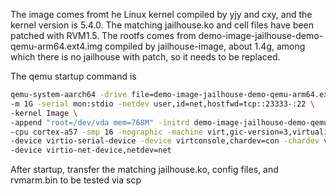 The image comes fromt he Linux kernel compiled by yjy and cxy, and the kernel version is 5.4.0.
The matching jailhouse.ko and cell files have been patched with RVM1.5.
The rootfs comes from demo-image-jailhouse-demo-qemu-arm64.ext4.img compiled by jailhouse-image, about 1.4g, among which there is no jailhouse with patch, so it needs to be replaced.

The qemu startup command is
```sh
qemu-system-aarch64 -drive file=demo-image-jailhouse-demo-qemu-arm64.ext4.img,discard=unmap,if=none,id=disk,format=raw \
-m 1G -serial mon:stdio -netdev user,id=net,hostfwd=tcp::23333-:22 \
-kernel Image \
-append "root=/dev/vda mem=768M" -initrd demo-image-jailhouse-demo-qemu-arm64-initrd.img \
-cpu cortex-a57 -smp 16 -nographic -machine virt,gic-version=3,virtualization=on \
-device virtio-serial-device -device virtconsole,chardev=con -chardev vc,id=con -device virtio-blk-device,drive=disk \
-device virtio-net-device,netdev=net
```
After startup, transfer the matching jailhouse.ko, config files, and rvmarm.bin to be tested via scp
